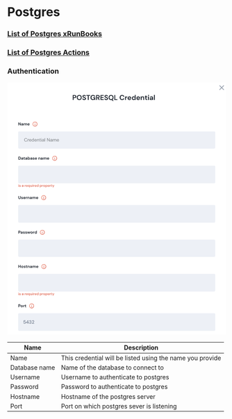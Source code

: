 # Postgres

### [List of Postgres xRunBooks](../../lists/xRunBook\_list.md#postgresql)

### [List of Postgres Actions](https://docs.unskript.com/unskript-product-documentation/lists/action\_list#postgresql)

### Authentication

![Information needed to onboard Postgres connector](<../../.gitbook/assets/Screen Shot 2022-06-14 at 6.11.58 PM.png>)

| Name          | Description                                               |
| ------------- | --------------------------------------------------------- |
| Name          | This credential will be listed using the name you provide |
| Database name | Name of the database to connect to                        |
| Username      | Username to authenticate to postgres                      |
| Password      | Password to authenticate to postgres                      |
| Hostname      | Hostname of the postgres server                           |
| Port          | Port on which postgres sever is listening                 |
